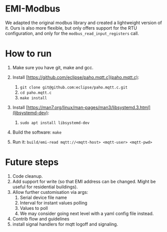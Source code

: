# EMI-Modbus

We adapted the original modbus library and created a lightweight version of it. Ours is also more flexible, but only offers support for the RTU configuration, and only for the `modbus_read_input_registers` call.

# How to run

1. Make sure you have git, make and gcc.
1. Install [https://github.com/eclipse/paho.mqtt.c](paho.mqtt.c):
    1. `git clone git@github.com:eclipse/paho.mqtt.c.git`
    2. `cd paho.mqtt.c`
    3. `make install`
    
1. Install [https://man7.org/linux/man-pages/man3/libsystemd.3.html](libsystemd-dev):
    1. `sudo apt install libsystemd-dev`
1. Build the software: `make`
1. Run it: `build/emi-read mqtt://<mqtt-host> <mqtt-user> <mqtt-pwd>`

# Future steps

1. Code cleanup.
1. Add support for write (so that EMI address can be changed. Might be useful for residential buildings).
1. Allow further customisation via args:
    1. Serial device file name
    1. Interval for instant values polling
    1. Values to poll
    0. We may consider going next level with a yaml config file instead.
1. Contrib flow and guidelines
1. install signal handlers for mqtt logoff and signaling.
